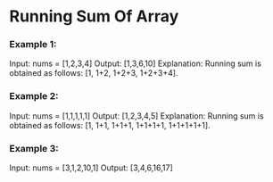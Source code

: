 # Running Sum Of Array

### Example 1:

Input: nums = [1,2,3,4] Output: [1,3,6,10] Explanation: Running sum is obtained as follows: [1, 1+2, 1+2+3, 1+2+3+4].

### Example 2:

Input: nums = [1,1,1,1,1] Output: [1,2,3,4,5] Explanation: Running sum is obtained as follows: [1, 1+1, 1+1+1, 1+1+1+1, 1+1+1+1+1].

### Example 3:

Input: nums = [3,1,2,10,1] Output: [3,4,6,16,17]
